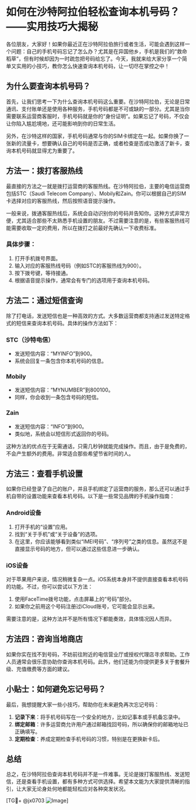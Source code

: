 # 如何在沙特阿拉伯轻松查询本机号码？——实用技巧大揭秘

各位朋友，大家好！如果你最近正在沙特阿拉伯旅行或者生活，可能会遇到这样一个问题：自己的手机号码忘记了怎么办？尤其是在异国他乡，手机是我们的“救命稻草”，但有时候却因为一时疏忽把号码给忘了。今天，我就来给大家分享一个简单又实用的小技巧，教你怎么快速查询本机号码，让一切尽在掌控之中！

## 为什么要查询本机号码？

首先，让我们思考一下为什么查询本机号码这么重要。在沙特阿拉伯，无论是日常通讯、支付账单还是使用各种服务，手机号码都是不可或缺的一部分。尤其是当你需要联系运营商客服时，手机号码就是你的“身份证明”。如果忘记了号码，不仅会让你陷入尴尬境地，还可能影响到你的日常生活。

另外，在沙特这样的国家，手机号码通常与你的SIM卡绑定在一起。如果你换了一张新的流量卡，想要确认自己的号码是否正确，或者检查是否成功激活了新卡，查询本机号码就显得尤为重要了。

## 方法一：拨打客服热线

最直接的方法之一就是拨打运营商的客服热线。在沙特阿拉伯，主要的电信运营商包括STC（Saudi Telecom Company）、Mobily和Zain。你可以根据自己的SIM卡选择对应的客服热线，然后按照语音提示操作。

一般来说，拨通客服热线后，系统会自动识别你的号码并告知你。这种方式非常方便，尤其适合那些不太熟悉手机设置的朋友。不过需要注意的是，有些客服热线可能需要收取一定的费用，所以在拨打之前最好先确认一下收费标准。

### 具体步骤：
1. 打开手机拨号界面。
2. 输入对应的客服热线号码（例如STC的客服热线为900）。
3. 按下拨号键，等待接通。
4. 根据语音提示操作，通常会有专门的选项用于查询本机号码。

## 方法二：通过短信查询

除了打电话，发送短信也是一种高效的方式。大多数运营商都支持通过发送特定格式的短信来查询本机号码。具体的操作方法如下：

### STC（沙特电信）
- 发送短信内容：“MYINFO”到900。
- 系统会回复一条包含你本机号码的信息。

### Mobily
- 发送短信内容：“MYNUMBER”到800100。
- 同样，你会收到一条包含号码的短信。

### Zain
- 发送短信内容：“INFO”到900。
- 类似地，系统会以短信形式返回你的号码。

这种方法的优点在于无需通话，只需几秒钟就能完成操作。而且，由于是免费的，不会产生额外的费用。非常适合那些希望节省时间的人。

## 方法三：查看手机设置

如果你已经登录了自己的账户，并且手机绑定了运营商的服务，那么还可以通过手机自带的设置功能来查看本机号码。以下是一些常见品牌的手机操作指南：

### Android设备
1. 打开手机的“设置”应用。
2. 找到“关于手机”或“关于设备”的选项。
3. 在这里，你应该能够看到类似“IMEI号码”、“序列号”之类的信息。虽然这不是直接显示号码的地方，但可以通过这些信息进一步确认。

### iOS设备
对于苹果用户来说，情况稍微复杂一点。iOS系统本身并不提供直接查看本机号码的功能。不过，你可以尝试以下方法：
1. 使用FaceTime拨号功能，点击屏幕上的“号码”部分。
2. 如果你之前用这个号码注册过iCloud账号，它可能会显示出来。

需要注意的是，这种方法并不是所有情况下都能奏效，具体情况因人而异。

## 方法四：咨询当地商店

如果你实在找不到号码，不妨前往附近的电信营业厅或授权代理店寻求帮助。工作人员通常会很乐意协助你查询本机号码。此外，他们还能为你提供更多关于套餐升级、充值缴费等方面的建议。

## 小贴士：如何避免忘记号码？

最后，我想提醒大家一些小技巧，帮助你在未来避免再次忘记号码：

1. **记录下来**：将手机号码写在一个安全的地方，比如记事本或手机备忘录中。
2. **绑定邮箱**：许多运营商允许用户通过邮箱找回号码，所以确保你的邮箱地址已正确填写。
3. **定期检查**：养成定期检查手机号码的习惯，特别是在更换新卡后。

## 总结

总之，在沙特阿拉伯查询本机号码并不是一件难事。无论是拨打客服热线、发送短信，还是查看手机设置，都有多种方式可供选择。希望本文能为大家提供清晰的指引，让大家无论身处何地都能轻松应对各种突发状况。

[TG💪+ @jx0703 ![Image](https://github.com/user-attachments/assets/dbca1d08-cadb-493c-b0ec-ad6f7a83f270)]